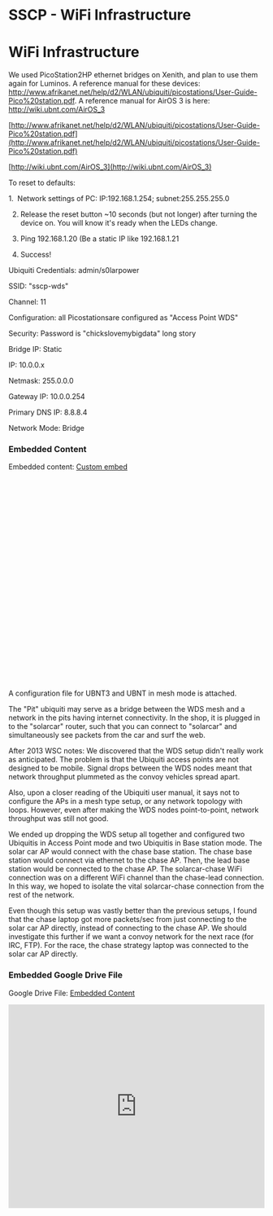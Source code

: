 # SSCP - WiFi Infrastructure

# WiFi Infrastructure

We used PicoStation2HP ethernet bridges on Xenith, and plan to use them again for Luminos. A reference manual for these devices: http://www.afrikanet.net/help/d2/WLAN/ubiquiti/picostations/User-Guide-Pico%20station.pdf. A reference manual for AirOS 3 is here: http://wiki.ubnt.com/AirOS_3

[http://www.afrikanet.net/help/d2/WLAN/ubiquiti/picostations/User-Guide-Pico%20station.pdf](http://www.afrikanet.net/help/d2/WLAN/ubiquiti/picostations/User-Guide-Pico%20station.pdf)

[http://wiki.ubnt.com/AirOS_3](http://wiki.ubnt.com/AirOS_3)

To reset to defaults: 

1.  Network settings of PC: IP:192.168.1.254; subnet:255.255.255.0

2. Release the reset button ~10 seconds (but not longer) after turning the device on. You will know it's ready when the LEDs change.

3. Ping 192.168.1.20 (Be a static IP like 192.168.1.21

4. Success!

Ubiquiti Credentials: admin/s0larpower

SSID: "sscp-wds"

Channel: 11

Configuration: all Picostationsare configured as "Access Point WDS"

Security: Password is "chickslovemybigdata" long story

Bridge IP: Static

IP: 10.0.0.x

Netmask: 255.0.0.0

Gateway IP: 10.0.0.254

Primary DNS IP: 8.8.8.4

Network Mode: Bridge

### Embedded Content

Embedded content: [Custom embed]()

<iframe width="100%" height="400" src="" frameborder="0"></iframe>

A configuration file for UBNT3 and UBNT in mesh mode is attached.

The "Pit" ubiquiti may serve as a bridge between the WDS mesh and a network in the pits having internet connectivity. In the shop, it is plugged in to the "solarcar" router, such that you can connect to "solarcar" and simultaneously see packets from the car and surf the web.

After 2013 WSC notes: We discovered that the WDS setup didn't really work as anticipated. The problem is that the Ubiquiti access points are not designed to be mobile. Signal drops between the WDS nodes meant that network throughput plummeted as the convoy vehicles spread apart.

Also, upon a closer reading of the Ubiquiti user manual, it says not to configure the APs in a mesh type setup, or any network topology with loops. However, even after making the WDS nodes point-to-point, network throughput was still not good.

We ended up dropping the WDS setup all together and configured two Ubiquitis in Access Point mode and two Ubiquitis in Base station mode. The solar car AP would connect with the chase base station. The chase base station would connect via ethernet to the chase AP. Then, the lead base station would be connected to the chase AP. The solarcar-chase WiFi connection was on a different WiFi channel than the chase-lead connection. In this way, we hoped to isolate the vital solarcar-chase connection from the rest of the network.

Even though this setup was vastly better than the previous setups, I found that the chase laptop got more packets/sec from just connecting to the solar car AP directly, instead of connecting to the chase AP. We should investigate this further if we want a convoy network for the next race (for IRC, FTP). For the race, the chase strategy laptop was connected to the solar car AP directly.

[](https://drive.google.com/folderview?id=1-hjTeAP98alOUFVib6r3fbLZX9GtWZXN)

### Embedded Google Drive File

Google Drive File: [Embedded Content](https://drive.google.com/embeddedfolderview?id=1-hjTeAP98alOUFVib6r3fbLZX9GtWZXN#list)

<iframe width="100%" height="400" src="https://drive.google.com/embeddedfolderview?id=1-hjTeAP98alOUFVib6r3fbLZX9GtWZXN#list" frameborder="0"></iframe>

